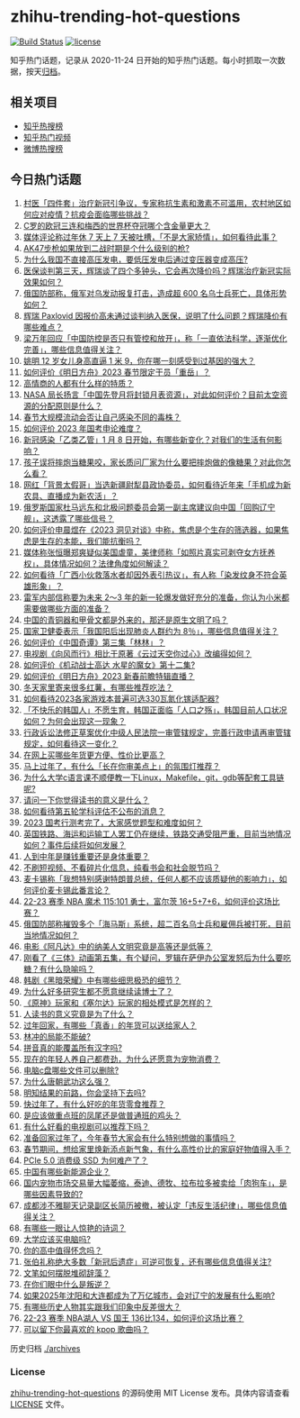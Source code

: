 # zhihu-trending-hot-questions

[![Build Status](https://github.com/justjavac/zhihu-trending-hot-questions/workflows/ci/badge.svg?branch=master)](https://github.com/justjavac/zhihu-trending-hot-questions/actions)
[![license](https://img.shields.io/github/license/justjavac/zhihu-trending-hot-questions)](https://github.com/justjavac/zhihu-trending-hot-questions/blob/master/LICENSE)

知乎热门话题，记录从 2020-11-24
日开始的知乎热门话题。每小时抓取一次数据，按天[归档](./archives)。

## 相关项目

- [知乎热搜榜](https://github.com/justjavac/zhihu-trending-top-search)
- [知乎热门视频](https://github.com/justjavac/zhihu-trending-hot-video)
- [微博热搜榜](https://github.com/justjavac/weibo-trending-hot-search)

## 今日热门话题

<!-- BEGIN -->
<!-- 最后更新时间 Mon Jan 09 2023 10:39:44 GMT+0800 (China Standard Time) -->

1. [村医「四件套」治疗新冠引争议，专家称抗生素和激素不可滥用，农村地区如何应对疫情？抗疫会面临哪些挑战？](https://www.zhihu.com/question/577290369)
1. [C罗的欧冠三连和梅西的世界杯夺冠哪个含金量更大？](https://www.zhihu.com/question/576500878)
1. [媒体评论称过年休 7 天上 7 天被吐槽，「不是大家矫情」，如何看待此事？](https://www.zhihu.com/question/577287950)
1. [AK47步枪如果放到二战时期是个什么级别的枪?](https://www.zhihu.com/question/419406881)
1. [为什么我国不直接高压发电，要低压发电后通过变压器变成高压?](https://www.zhihu.com/question/574546079)
1. [医保谈判第三天，辉瑞谈了四个多钟头，它会再次降价吗？辉瑞治疗新冠实际效果如何？](https://www.zhihu.com/question/575740999)
1. [俄国防部称，俄军对乌发动报复打击，造成超 600 名乌士兵死亡，具体形势如何？](https://www.zhihu.com/question/577520326)
1. [辉瑞 Paxlovid 因报价高未通过谈判纳入医保，说明了什么问题？辉瑞降价有哪些难点？](https://www.zhihu.com/question/577507522)
1. [梁万年回应「中国防控是否只有管控和放开」，称「一直依法科学，逐渐优化完善」，哪些信息值得关注？](https://www.zhihu.com/question/577495045)
1. [姚明 12 岁女儿身高直逼 1 米 9，你在哪一刻感受到过基因的强大？](https://www.zhihu.com/question/577497208)
1. [如何评价《明日方舟》2023 春节限定干员「重岳」？](https://www.zhihu.com/question/577520682)
1. [高情商的人都有什么样的特质？](https://www.zhihu.com/question/563152645)
1. [NASA 局长扬言「中国先登月将封锁月表资源」，对此如何评价？目前太空资源的分配原则是什么？](https://www.zhihu.com/question/577309524)
1. [春节大规模流动会否让自己感染不同的毒株？](https://www.zhihu.com/question/575475753)
1. [如何评价 2023 年国考申论难度？](https://www.zhihu.com/question/577497939)
1. [新冠感染「乙类乙管」1 月 8 日开始，有哪些新变化？对我们的生活有何影响？](https://www.zhihu.com/question/577464453)
1. [孩子误将摔炮当糖果咬，家长质问厂家为什么要把摔炮做的像糖果？对此你怎么看？](https://www.zhihu.com/question/576965578)
1. [网红「背景太假哥」当选新疆尉犁县政协委员，如何看待近年来「手机成为新农具、直播成为新农活」？](https://www.zhihu.com/question/576898368)
1. [俄罗斯国家杜马远东和北极问题委员会第一副主席建议向中国「回购辽宁舰」，这透露了哪些信号？](https://www.zhihu.com/question/577468414)
1. [如何评价申晨煜在《2023 洞见对谈》中称，焦虑是个生存的筛选器，如果焦虑是生存的本能，我们能抗衡吗？](https://www.zhihu.com/question/576110118)
1. [媒体称张恒曝郑爽疑似美国虐童，美律师称「如照片真实可剥夺女方抚养权」，具体情况如何？法律角度如何解读？](https://www.zhihu.com/question/577321906)
1. [如何看待「广西小伙救落水者却因外表引热议」，有人称「染发纹身不符合英雄形象」？](https://www.zhihu.com/question/577290542)
1. [雷军内部信称要为未来 2～3 年的新一轮爆发做好充分的准备，你认为小米都需要做哪些方面的准备？](https://www.zhihu.com/question/576637304)
1. [中国的青铜器和甲骨文都是外来的，那还是原生文明了吗？](https://www.zhihu.com/question/576438869)
1. [国家卫健委表示「我国阳后出现肺炎人群约为 8％」，哪些信息值得关注？](https://www.zhihu.com/question/577470990)
1. [如何评价《中国奇谭》第三集「林林」？](https://www.zhihu.com/question/577297990)
1. [电视剧《向风而行》相比于原著《云过天空你过心》改编得如何？](https://www.zhihu.com/question/574821617)
1. [如何评价《机动战士高达 水星的魔女》第十二集?](https://www.zhihu.com/question/577501003)
1. [如何评价《明日方舟》2023 新春前瞻特辑直播？](https://www.zhihu.com/question/577518786)
1. [冬天家里寄来很多红薯，有哪些推荐吃法？](https://www.zhihu.com/question/569812529)
1. [如何看待2023各家游戏本普遍可选330瓦氮化镓适配器?](https://www.zhihu.com/question/577334187)
1. [「不快乐的韩国人」不愿生育，韩国正面临「人口之殇」，韩国目前人口状况如何？为何会出现这一现象？](https://www.zhihu.com/question/577092466)
1. [行政诉讼法修正草案优化中级人民法院一审管辖规定，完善行政申请再审管辖规定，如何看待这一变化？](https://www.zhihu.com/question/577467880)
1. [在网上买哪些年货更方便、性价比更高？](https://www.zhihu.com/question/364277443)
1. [马上过年了，有什么「长在你审美点上」的氛围灯推荐？](https://www.zhihu.com/question/572504322)
1. [为什么大学c语言课不顺便教一下Linux，Makefile，git，gdb等配套工具链呢?](https://www.zhihu.com/question/576758408)
1. [请问一下你觉得读书的意义是什么？](https://www.zhihu.com/question/577157064)
1. [如何看待第五轮学科评估不公布的消息？](https://www.zhihu.com/question/575599690)
1. [2023 国考行测考完了，大家感觉题型和难度如何？](https://www.zhihu.com/question/577471753)
1. [英国铁路、海运和运输工人罢工仍在继续，铁路交通受阻严重，目前当地情况如何？事件后续将如何发展？](https://www.zhihu.com/question/577505710)
1. [人到中年是赚钱重要还是身体重要？](https://www.zhihu.com/question/572537528)
1. [不刷短视频、不看碎片化信息，纯看书会和社会脱节吗？](https://www.zhihu.com/question/573093752)
1. [麦卡锡称「我想特别感谢特朗普总统，任何人都不应该质疑他的影响力」，如何评价麦卡锡此番言论？](https://www.zhihu.com/question/577499279)
1. [22-23 赛季 NBA 魔术 115:101 勇士，富尔茨 16+5+7+6，如何评价这场比赛？](https://www.zhihu.com/question/577475043)
1. [俄国防部称摧毁多个「海马斯」系统，超二百名乌士兵和雇佣兵被打死，目前当地情况如何？](https://www.zhihu.com/question/576638099)
1. [电影《阿凡达》中的纳美人文明究竟是高等还是低等？](https://www.zhihu.com/question/26947345)
1. [刚看了《三体》动画第五集，有个疑问，罗辑在萨伊办公室发怒后为什么要吃糖？有什么隐喻吗？](https://www.zhihu.com/question/575929954)
1. [韩剧《黑暗荣耀》中有哪些细思极恐的细节？](https://www.zhihu.com/question/576478558)
1. [为什么好多研究生都不愿意继续读博士了？](https://www.zhihu.com/question/575717530)
1. [《原神》玩家和《塞尔达》玩家的相处模式是怎样的？](https://www.zhihu.com/question/576774828)
1. [人读书的意义究竟是为了什么？](https://www.zhihu.com/question/577352463)
1. [过年回家，有哪些「真香」的年货可以送给家人？](https://www.zhihu.com/question/511023164)
1. [林冲的局能不能破?](https://www.zhihu.com/question/576637516)
1. [拼音真的能覆盖所有汉字吗?](https://www.zhihu.com/question/576471799)
1. [现在的年轻人养自己都费劲，为什么还愿意为宠物消费？](https://www.zhihu.com/question/576747539)
1. [电脑c盘哪些文件可以删除?](https://www.zhihu.com/question/32022421)
1. [为什么唐朝武功这么强？](https://www.zhihu.com/question/577113744)
1. [明知结果的前路，你会坚持下去吗?](https://www.zhihu.com/question/577130703)
1. [快过年了，有什么好吃的年货零食推荐？](https://www.zhihu.com/question/574599006)
1. [是应该做重点班的凤尾还是做普通班的鸡头？](https://www.zhihu.com/question/574349086)
1. [有什么好看的电视剧可以推荐下吗？](https://www.zhihu.com/question/577356427)
1. [准备回家过年了，今年春节大家会有什么特别想做的事情吗？](https://www.zhihu.com/question/577340117)
1. [春节期间，想给家里焕新添点新气象，有什么高性价比的家庭好物值得入手？](https://www.zhihu.com/question/576926599)
1. [PCIe 5.0 消费级 SSD 为何难产了？](https://www.zhihu.com/question/572999654)
1. [中国有哪些新能源企业？](https://www.zhihu.com/question/547671704)
1. [国内宠物市场交易量大幅萎缩，泰迪、德牧、拉布拉多被卖给「肉狗车」，是哪些因素导致的?](https://www.zhihu.com/question/577294600)
1. [成都涉不雅聊天记录副区长简历被撤，被认定「违反生活纪律」，哪些信息值得关注？](https://www.zhihu.com/question/577485980)
1. [有哪些一眼让人惊艳的诗词？](https://www.zhihu.com/question/572677049)
1. [大学应该买电脑吗?](https://www.zhihu.com/question/577328898)
1. [你的高中值得怀念吗？](https://www.zhihu.com/question/576782804)
1. [张伯礼称绝大多数「新冠后遗症」可逆可恢复，还有哪些信息值得关注?](https://www.zhihu.com/question/577167114)
1. [文笔如何摆脱堆砌辞藻？](https://www.zhihu.com/question/475120674)
1. [在你们眼中什么是叛逆？](https://www.zhihu.com/question/577326119)
1. [如果2025年沈阳和大连都成为了万亿城市，会对辽宁的发展有什么影响?](https://www.zhihu.com/question/577086111)
1. [有哪些历史人物其实跟我们印象中反差很大？](https://www.zhihu.com/question/576733511)
1. [22-23 赛季 NBA湖人 VS 国王 136比134，如何评价这场比赛？](https://www.zhihu.com/question/577475046)
1. [可以留下你最喜欢的 kpop 歌曲吗？](https://www.zhihu.com/question/577385364)

<!-- END -->

历史归档 [./archives](./archives)

### License

[zhihu-trending-hot-questions](https://github.com/justjavac/zhihu-trending-hot-questions)
的源码使用 MIT License 发布。具体内容请查看 [LICENSE](./LICENSE) 文件。
